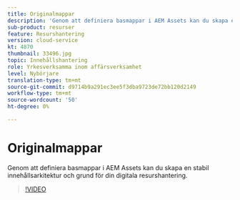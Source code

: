 ```yaml
---
title: Originalmappar
description: 'Genom att definiera basmappar i AEM Assets kan du skapa en stabil innehållsarkitektur och grund för din digitala resurshantering. '
sub-product: resurser
feature: Resurshantering
version: cloud-service
kt: 4870
thumbnail: 33496.jpg
topic: Innehållshantering
role: Yrkesverksamma inom affärsverksamhet
level: Nybörjare
translation-type: tm+mt
source-git-commit: d9714b9a291ec3ee5f3dba9723de72bb120d2149
workflow-type: tm+mt
source-wordcount: '50'
ht-degree: 0%

---
```



# Originalmappar

Genom att definiera basmappar i AEM Assets kan du skapa en stabil innehållsarkitektur och grund för din digitala resurshantering.

>[!VIDEO](https://video.tv.adobe.com/v/33496/?quality=12&learn=on&hidetitle=true)
